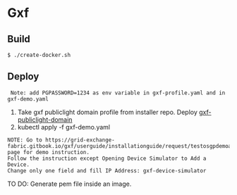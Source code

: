 # Gxf


## Build
```shell
$ ./create-docker.sh
```



## Deploy
``` Note: add PGPASSWORD=1234 as env variable in gxf-profile.yaml and in gxf-demo.yaml```
1. Take gxf publiclight domain profile from installer repo. Deploy [gxf-publiclight-domain](https://gitee.com/edgegallery/installer/ProfileManagment/SampleGxfProfile/gxf-profile.yaml)
2. kubectl apply -f gxf-demo.yaml

```
NOTE: Go to https://grid-exchange-fabric.gitbook.io/gxf/userguide/installationguide/request/testosgpdemoapp page for demo instruction. 
Follow the instruction except Opening Device Simulator to Add a Device. 
Change only one field and fill IP Address: gxf-device-simulator
```

TO DO: Generate pem file inside an image.

